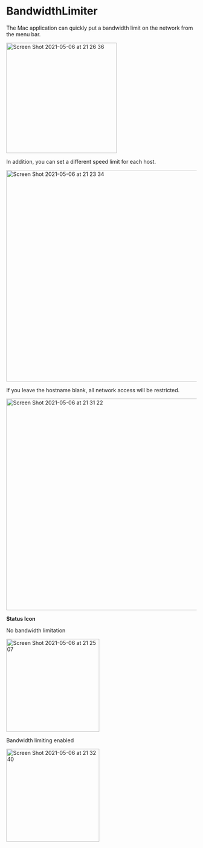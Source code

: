 # BandwidthLimiter

The Mac application can quickly put a bandwidth limit on the network from the menu bar.

<img width="292" alt="Screen Shot 2021-05-06 at 21 26 36" src="https://user-images.githubusercontent.com/40610/117297994-d4f1e880-aeb1-11eb-8064-55404e0204d7.png">

In addition, you can set a different speed limit for each host.

<img width="560" alt="Screen Shot 2021-05-06 at 21 23 34" src="https://user-images.githubusercontent.com/40610/117298061-e2a76e00-aeb1-11eb-972a-a7f71b73b440.png">


If you leave the hostname blank, all network access will be restricted.

<img width="560" alt="Screen Shot 2021-05-06 at 21 31 22" src="https://user-images.githubusercontent.com/40610/117299308-59913680-aeb3-11eb-9285-5f74459fa15c.png">


**Status Icon**

No bandwidth limitation

<img width="246" alt="Screen Shot 2021-05-06 at 21 25 07" src="https://user-images.githubusercontent.com/40610/117298042-de7b5080-aeb1-11eb-9d95-41b8bdde201c.png">

Bandwidth limiting enabled

<img width="246" alt="Screen Shot 2021-05-06 at 21 32 40" src="https://user-images.githubusercontent.com/40610/117298751-b17b6d80-aeb2-11eb-936b-9fe44368078e.png">
